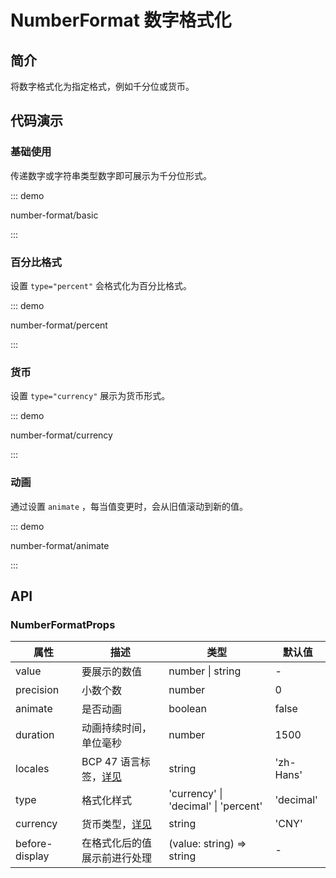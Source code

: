 # NumberFormat 数字格式化

## 简介

将数字格式化为指定格式，例如千分位或货币。

## 代码演示

### 基础使用

传递数字或字符串类型数字即可展示为千分位形式。

::: demo

number-format/basic

:::

### 百分比格式

设置 `type="percent"` 会格式化为百分比格式。

::: demo

number-format/percent

:::

### 货币

设置 `type="currency"` 展示为货币形式。

::: demo

number-format/currency

:::

### 动画

通过设置 `animate` ，每当值变更时，会从旧值滚动到新的值。

::: demo

number-format/animate

:::

## API

### NumberFormatProps

| 属性           | 描述                                                                                                        | 类型                                 | 默认值    |
| -------------- | ----------------------------------------------------------------------------------------------------------- | ------------------------------------ | --------- |
| value          | 要展示的数值                                                                                                | number \| string                     | -         |
| precision      | 小数个数                                                                                                    | number                               | 0         |
| animate        | 是否动画                                                                                                    | boolean                              | false     |
| duration       | 动画持续时间，单位毫秒                                                                                      | number                               | 1500      |
| locales        | BCP 47 语言标签，[详见](https://www.iana.org/assignments/language-subtag-registry/language-subtag-registry) | string                               | 'zh-Hans' |
| type           | 格式化样式                                                                                                  | 'currency' \| 'decimal' \| 'percent' | 'decimal' |
| currency       | 货币类型，[详见](https://github.com/unicode-org/cldr/blob/main/common/bcp47/currency.xml)                   | string                               | 'CNY'     |
| before-display | 在格式化后的值展示前进行处理                                                                                | (value: string) => string            | -         |
